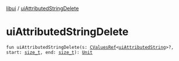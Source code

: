 [libui](index.md) / [uiAttributedStringDelete](./ui-attributed-string-delete.md)

# uiAttributedStringDelete

`fun uiAttributedStringDelete(s: `[`CValuesRef`](../kotlinx.cinterop/-c-values-ref/index.md)`<`[`uiAttributedString`](ui-attributed-string.md)`>?, start: `[`size_t`](../platform.posix/size_t.md)`, end: `[`size_t`](../platform.posix/size_t.md)`): `[`Unit`](https://kotlinlang.org/api/latest/jvm/stdlib/kotlin/-unit/index.html)